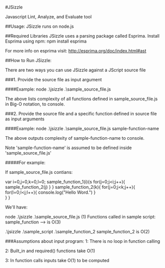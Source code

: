 #JSizzle

Javascript Lint, Analyze, and Evaluate tool

##Usage:
JSizzle runs on node.js

##Required Libraries
JSizzle uses a parsing package called Esprima. Install Esprima using npm:
npm install esprima

For more info on esprima visit: http://esprima.org/doc/index.html#ast

##How to Run JSizzle:

There are two ways you can use JSizzle against a JScript source file

###1. Provide the source file as input argument

####Example: 
node .\jsizzle .\sample_source_file.js

The above lists complexity of all functions defined in sample_source_file.js in Big-O notation, to console.


###2. Provide the source file and a specific function defined in source file as input arguments

####Example: 
node .\jsizzle .\sample_source_file.js sample-function-name

The above outputs complexity of sample-function-name to console. 

Note 'sample-function-name' is assumed to be defined inside 'sample_source_file.js'


#####For example:

If sample_source_file.js contians:

var i=0,j=0,k=0,l=0;
sample_function_1(i){s
	for(j=0;j<i;j++){
		sample_function_2(j)
	}
}
sample_function_2(k){
	for(j=0;j<k;j++){	
		for(l=0;l<j;l++){
			console.log("Hello Word.")
		}	
	}
}


We'll have:

node .\jsizzle .\sample_source_file.js
(1) Functions called in sample script:
sample_function --> is O(3)

.\jsizzle .\sample_script .\sample_function_2
sample_function_2 is O(2)

###Assumptions about input program:
1: There is no loop in function calling

2: Built_in and required() functions take O(1)

3: In function calls inputs take O(1) to be computed